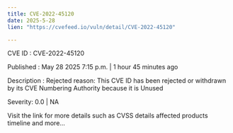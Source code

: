 ```yaml
---
title: CVE-2022-45120
date: 2025-5-28
lien: "https://cvefeed.io/vuln/detail/CVE-2022-45120"

---
```


CVE ID : CVE-2022-45120

Published :  May 28
2025
7:15 p.m. | 1 hour
45 minutes ago

Description : Rejected reason: This CVE ID has been rejected or withdrawn by its CVE Numbering Authority because it is Unused

Severity: 0.0 | NA

Visit the link for more details
such as CVSS details
affected products
timeline
and more...
